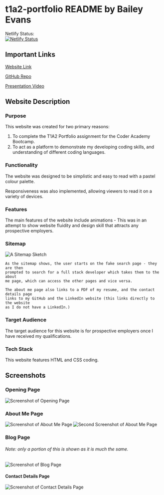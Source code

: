 # t1a2-portfolio README by Bailey Evans  

Netlify Status:  
[![Netlify Status](https://api.netlify.com/api/v1/badges/5e98a5cb-565b-4da4-b2cc-0173b79bed6a/deploy-status)](https://app.netlify.com/sites/baileyevans/deploys)
  

## Important Links
[Website Link](https://baileyevans.netlify.app/)

[GitHub Repo](https://github.com/Bailey117/t1a2-portfolio)

[Presentation Video](https://youtu.be/8AacfseVG0w)  

## Website Description
### Purpose 
This website was created for two primary reasons:  

1. To complete the T1A2 Portfolio assignment for the Coder Academy Bootcamp.
2. To act as a platform to demonstrate my developing coding skills, and understanding of different coding languages.  

### Functionality 
The website was designed to be simplistic and easy to read with a pastel colour palette. 

Responsiveness was also implemented, allowing viewers to read it on a variety of devices.  
###  Features
The main features of the website include animations - This was in an attempt to show website fluidity and design skill that attracts any prospective employers.

### Sitemap 
![A Sitemap Sketch](./docs/sitemap.png)

    As the sitemap shows, the user starts on the fake search page - they are then
    prompted to search for a full stack developer which takes them to the about
    me page, which can access the other pages and vice versa. 

    The about me page also links to a PDF of my resume, and the contact details page
    links to my GitHub and the LinkedIn website (this links directly to the website
    as I do not have a LinkedIn.)

###  Target Audience
The target audience for this website is for prospective employers once I have received my qualifications.
### Tech Stack
This website features HTML and CSS coding.

## Screenshots

### Opening Page
![Screenshot of Opening Page](./docs/openingpage.png)
### About Me Page
![Screenshot of About Me Page](.//docs/aboutmepage1.png)
![Second Screenshot of About Me Page](./docs/aboutmepage2.png)
### Blog Page
###### Note: only a portion of this is shown as it is much the same.
![Screenshot of Blog Page](./docs/blogspage.png)
#### Contact Details Page
![Screenshot of Contact Details Page](./docs/contactdetailspage.png)